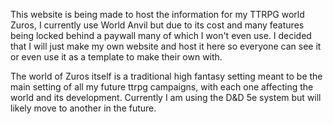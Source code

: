 This website is being made to host the information for my TTRPG world Zuros, I currently use World Anvil but due to its cost and many features being locked behind a paywall many of which I won't even use. I decided that I will just make my own website and host it here so everyone can see it or even use it as a template to make their own with. 

The world of Zuros itself is a traditional high fantasy setting meant to be the main setting of all my future ttrpg campaigns, with each one affecting the world and its development. Currently I am using the D&D 5e system but will likely move to another in the future.

